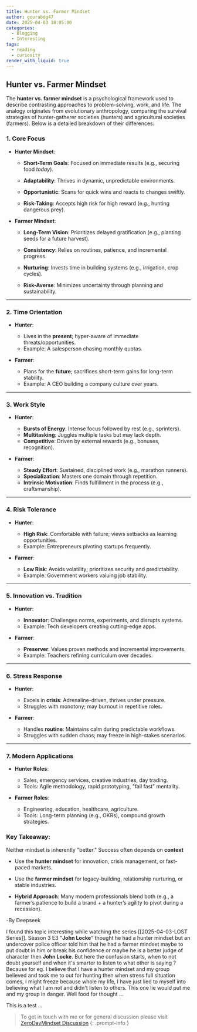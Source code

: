 ```yaml
---
title: Hunter vs. Farmer Mindset
author: gourabdg47
date: 2025-04-03 18:05:00
categories:
  - Blogging
  - Interesting
tags:
  - reading
  - curiosity
render_with_liquid: true
---
```

## **Hunter vs. Farmer Mindset**

The **hunter vs. farmer mindset** is a psychological framework used to describe contrasting approaches to problem-solving, work, and life. The analogy originates from evolutionary anthropology, comparing the survival strategies of hunter-gatherer societies (hunters) and agricultural societies (farmers). Below is a detailed breakdown of their differences:

### **1. Core Focus**

- **Hunter Mindset**:
    
    - **Short-Term Goals**: Focused on immediate results (e.g., securing food _today_).
        
    - **Adaptability**: Thrives in dynamic, unpredictable environments.
        
    - **Opportunistic**: Scans for quick wins and reacts to changes swiftly.
        
    - **Risk-Taking**: Accepts high risk for high reward (e.g., hunting dangerous prey).
        
- **Farmer Mindset**:
    
    - **Long-Term Vision**: Prioritizes delayed gratification (e.g., planting seeds for a future harvest).
        
    - **Consistency**: Relies on routines, patience, and incremental progress.
        
    - **Nurturing**: Invests time in building systems (e.g., irrigation, crop cycles).
        
    - **Risk-Averse**: Minimizes uncertainty through planning and sustainability.
        

---

### **2. Time Orientation**

- **Hunter**:
    
    - Lives in the **present**; hyper-aware of immediate threats/opportunities.
    - Example: A salesperson chasing monthly quotas.
        
- **Farmer**:
    
    - Plans for the **future**; sacrifices short-term gains for long-term stability.
    - Example: A CEO building a company culture over years.
        

---

### **3. Work Style**

- **Hunter**:
    
    - **Bursts of Energy**: Intense focus followed by rest (e.g., sprinters).
    - **Multitasking**: Juggles multiple tasks but may lack depth.
    - **Competitive**: Driven by external rewards (e.g., bonuses, recognition).
        
- **Farmer**:
    
    - **Steady Effort**: Sustained, disciplined work (e.g., marathon runners).
    - **Specialization**: Masters one domain through repetition.
    - **Intrinsic Motivation**: Finds fulfillment in the process (e.g., craftsmanship).
        

---

### **4. Risk Tolerance**

- **Hunter**:
    
    - **High Risk**: Comfortable with failure; views setbacks as learning opportunities.
    - Example: Entrepreneurs pivoting startups frequently.
        
- **Farmer**:
    
    - **Low Risk**: Avoids volatility; prioritizes security and predictability.
    - Example: Government workers valuing job stability.
        

---

### **5. Innovation vs. Tradition**

- **Hunter**:
    
    - **Innovator**: Challenges norms, experiments, and disrupts systems.
    - Example: Tech developers creating cutting-edge apps.
        
- **Farmer**:
    
    - **Preserver**: Values proven methods and incremental improvements.
    - Example: Teachers refining curriculum over decades.
        

---

### **6. Stress Response**

- **Hunter**:
    
    - Excels in **crisis**: Adrenaline-driven, thrives under pressure.
    - Struggles with monotony; may burnout in repetitive roles.
        
- **Farmer**:
    
    - Handles **routine**: Maintains calm during predictable workflows.
    - Struggles with sudden chaos; may freeze in high-stakes scenarios.
        

---

### **7. Modern Applications**

- **Hunter Roles**:
    
    - Sales, emergency services, creative industries, day trading.
    - Tools: Agile methodology, rapid prototyping, "fail fast" mentality.
        
- **Farmer Roles**:
    
    - Engineering, education, healthcare, agriculture.
    - Tools: Long-term planning (e.g., OKRs), compound growth strategies.

### **Key Takeaway**:

Neither mindset is inherently "better." Success often depends on **context**

- Use the **hunter mindset** for innovation, crisis management, or fast-paced markets.
    
- Use the **farmer mindset** for legacy-building, relationship nurturing, or stable industries.
    
- **Hybrid Approach**: Many modern professionals blend both (e.g., a farmer’s patience to build a brand + a hunter’s agility to pivot during a recession).


-By Deepseek 

I found this topic interesting while watching the series [[2025-04-03-LOST Series]]. Season 3 E3 "**John Locke**" thought he had a hunter mindset but an undercover police officer told him that he had a farmer mindset maybe to put doubt in him or break his confidence or maybe he is a better judge of character then **John Locke**. But here the confusion starts, when to not doubt yourself and when it's smarter to listen to what other is saying ? Because for eg. I believe that I have a hunter mindset and my group believed and took me to out for hunting then when stress full situation comes, I might freeze because whole my life, I have just lied to myself into believing what I am not and didn't listen to others. This one lie would put me and my group in danger. Well food for thought ...

This is a test ...

> To get in touch with me or for general discussion please visit [ZeroDayMindset Discussion](https://github.com/orgs/X3N0-G0D/discussions) 
{: .prompt-info }